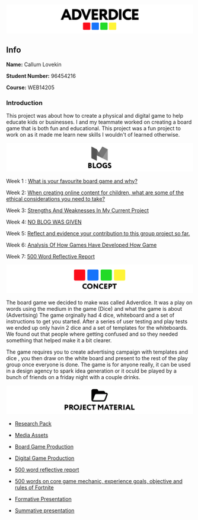 
![title](https://github.com/CallumLovekin28/Interactive-Narratives/blob/master/Images/Title%20copy.png)
## Info

**Name:** Callum Lovekin

**Student Number:** 96454216

**Course:** WEB14205

### Introduction

This project was about how to create a physical and digital game to help educate kids or businesses. I and my teammate worked on creating a board game that is both fun and educational. This project was a fun project to work on as it made me learn new skills I wouldn't of learned otherwise.

![blogs](https://github.com/CallumLovekin28/Interactive-Narratives/blob/master/Images/Blogs.png)

Week 1 : [What is your favourite board game and why?](https://medium.com/@c.lovekin/what-is-your-favourite-board-game-and-why-aa58ee240772) 

Week 2: [When creating online content for children, what are some of the ethical considerations you need to take?
](https://medium.com/@c.lovekin/when-creating-online-content-for-children-what-are-some-of-the-ethical-considerations-you-need-to-f86f14e7dc7b) 

Week 3: [Strengths And Weaknesses In My Current Project](https://medium.com/@c.lovekin/strengths-and-weaknesses-in-my-current-project-f15ce3f5b398) 

Week 4: [NO BLOG WAS GIVEN]() 

Week 5: [Reflect and evidence your contribution to this group project so far.](https://medium.com/@c.lovekin/reflection-on-my-board-game-project-7bb07c4e4910)

Week 6: [Analysis Of How Games Have Developed How Game](https://medium.com/@c.lovekin/analysis-of-how-games-have-developed-how-game-f8cdcba2af9e) 

Week 7: [500 Word Reflective Report](https://medium.com/@c.lovekin/reflective-feedback-2d6204a6c5a1) 


![Idea](https://github.com/CallumLovekin28/Interactive-Narratives/blob/master/Images/Concept.png)

The board game we decided to make was called Adverdice. It was a play on words using the medium in the game (Dice) and what the game is about (Advertising) The game orginally had 4 dice, whiteboard and a set of instructions to get you started. After a series of user testing and play tests we ended up only havin 2 dice and a set of templates for the whiteboards. We found out that people where getting confused and so they needed something that helped make it a bit clearer.

The game requires you to create advertising campaign with templates and dice , you then draw on the white board and present to the rest of the play group once everyone is done. The game is for anyone really, it can be used in a design agency to spark idea generation or it oculd be played by a bunch of friends on a friday night with a couple drinks.


![Hand In](https://github.com/CallumLovekin28/Interactive-Narratives/blob/master/Images/ProjectMAterial.png)

- [Research Pack](https://docs.google.com/document/d/1xQiWhsqRuTuW6EQCn_P7gAJF-IgFCmxORhsWwZUpTiI/edit?usp=sharing)

- [Media Assets](https://drive.google.com/drive/folders/1APHxJOhLJAGzDevb6lJB6uWslT6snyj5?usp=sharing)

- [Board Game Production](https://drive.google.com/open?id=1uguvQgUp174xod0UFSq02qg2Zh_-GV6y)

- [Digital Game Production](https://dombishop.github.io/I-N-Game/)

- [500 word reflective report](https://medium.com/@c.lovekin/reflective-feedback-2d6204a6c5a1)

- [500 words on core game mechanic, experience goals, objective and rules of Fortnite](https://medium.com/@c.lovekin/fortnite-and-its-mechanics-objectives-1df3c5f24ae6)

- [Formative Presentation](https://docs.google.com/presentation/d/19IfPvb-LPOdwrjAaCOnlHkbHE7v8pZ5FZW3ZMMakXxw/edit?usp=sharing)

- [Summative presentation](https://docs.google.com/presentation/d/1fWIoRk3HG-4Df92BLTQKdy1PPOKL2YEXJVpg--n79WU/edit?usp=sharing)
